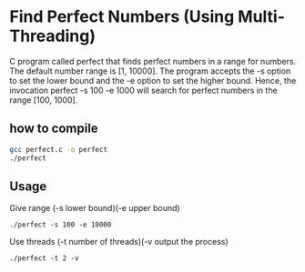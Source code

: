 # Find Perfect Numbers (Using Multi-Threading)

 C program called perfect that finds perfect numbers in a range for numbers. The default
number range is [1, 10000]. The program accepts the -s option to set the lower bound and the
-e option to set the higher bound. Hence, the invocation perfect -s 100 -e 1000 will search for
perfect numbers in the range [100, 1000].


## how to compile



```bash
gcc perfect.c -o perfect
./perfect 
```

## Usage
Give range (-s lower bound)(-e upper bound)
```terminal
./perfect -s 100 -e 10000
```
Use threads (-t number of threads)(-v output the process)
```terminal
./perfect -t 2 -v
```
